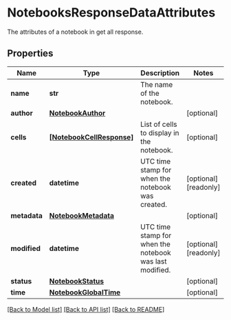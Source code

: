 # NotebooksResponseDataAttributes

The attributes of a notebook in get all response.

## Properties

| Name         | Type                                                  | Description                                             | Notes                 |
| ------------ | ----------------------------------------------------- | ------------------------------------------------------- | --------------------- |
| **name**     | **str**                                               | The name of the notebook.                               |
| **author**   | [**NotebookAuthor**](NotebookAuthor.md)               |                                                         | [optional]            |
| **cells**    | [**[NotebookCellResponse]**](NotebookCellResponse.md) | List of cells to display in the notebook.               | [optional]            |
| **created**  | **datetime**                                          | UTC time stamp for when the notebook was created.       | [optional] [readonly] |
| **metadata** | [**NotebookMetadata**](NotebookMetadata.md)           |                                                         | [optional]            |
| **modified** | **datetime**                                          | UTC time stamp for when the notebook was last modified. | [optional] [readonly] |
| **status**   | [**NotebookStatus**](NotebookStatus.md)               |                                                         | [optional]            |
| **time**     | [**NotebookGlobalTime**](NotebookGlobalTime.md)       |                                                         | [optional]            |

[[Back to Model list]](README.md#documentation-for-models) [[Back to API list]](README.md#documentation-for-api-endpoints) [[Back to README]](README.md)
